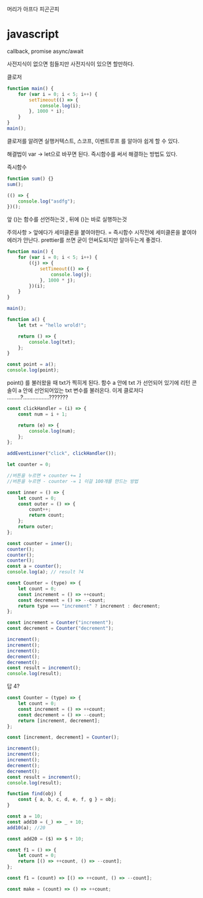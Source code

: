 머리가 아프다 피곤곤피

# javascript

callback, promise async/await

사전지식이 없으면 힘들지만 사전지식이 있으면 할만하다.

클로저

```js
function main() {
    for (var i = 0; i < 5; i++) {
        setTimeout(() => {
            console.log(i);
        }, 1000 * i);
    }
}
main();
```

클로저를 알려면 실행커텍스트, 스코프, 이벤트루프 를 알아야 쉽게 할 수 있다.

해결법이 var -> let으로 바꾸면 된다.
즉시함수를 써서 해결하는 방법도 있다.

즉시함수

```js
function sum() {}
sum();

(() => {
    console.log("asdfg");
})();
```

앞 ()는 함수를 선언하는것 , 뒤에 ()는 바로 실행하는것

주의사항 > 앞에다가 세미클론을 붙여야한다. = 즉시함수 시작전에 세미클론을 붙여야 에러가 안난다. prettier를 쓰면 굳이 안써도되지만 알아두는게 좋겠다.

```js
function main() {
    for (var i = 0; i < 5; i++) {
        ((j) => {
            setTimeout(() => {
                console.log(j);
            }, 1000 * j);
        })(i);
    }
}

main();

function a() {
    let txt = "hello wrold!";

    return () => {
        console.log(txt);
    };
}

const point = a();
console.log(point);
```

point()
를 불러왔을 때 txt가 찍히게 된다.
함수 a 안에 txt 가 선언되어 있기에
리턴 콘솔이 a 안에 선언되어있는 txt 변수를 불러온다.
이게 클로저다 .........?.................???????

```js
const clickHandler = (i) => {
    const num = i + 1;

    return (e) => {
        console.log(num);
    };
};

addEventLisner("click", clickHandler());

let counter = 0;

//버튼을 누르면 + counter += 1
//버튼을 누르면 - counter -= 1 이걸 100개를 만드는 방법

const inner = () => {
    let count = 0;
    const outer = () => {
        count++;
        return count;
    };
    return outer;
};

const counter = inner();
counter();
counter();
counter();
const a = counter();
console.log(a); // result ?4
```

```js
const Counter = (type) => {
    let count = 0;
    const increment = () => ++count;
    const decrement = () => --count;
    return type === "increment" ? increment : decrement;
};

const increment = Counter("increment");
const decrement = Counter("decrement");

increment();
increment();
increment();
decrement();
decrement();
const result = increment();
console.log(result);
```

답 4?

```js
const Counter = (type) => {
    let count = 0;
    const increment = () => ++count;
    const decrement = () => --count;
    return [increment, decrement];
};

const [increment, decrement] = Counter();

increment();
increment();
increment();
decrement();
decrement();
const result = increment();
console.log(result);

function find(obj) {
    const { a, b, c, d, e, f, g } = obj;
}
```

```js
const a = 10;
const add10 = (_) => _ + 10;
add10(a); //20

const add20 = ($) => $ + 10;

const f1 = () => {
    let count = 0;
    return [() => ++count, () => --count];
};

const f1 = (count) => [() => ++count, () => --count];

const make = (count) => () => ++count;
```
